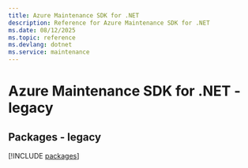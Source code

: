 ```yaml
---
title: Azure Maintenance SDK for .NET
description: Reference for Azure Maintenance SDK for .NET
ms.date: 08/12/2025
ms.topic: reference
ms.devlang: dotnet
ms.service: maintenance
---
```

# Azure Maintenance SDK for .NET - legacy
## Packages - legacy
[!INCLUDE [packages](maintenance-index.md)]